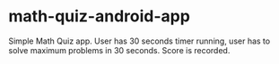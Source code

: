 # math-quiz-android-app
Simple Math Quiz app. User has 30 seconds timer running, user has to solve maximum problems in 30 seconds. Score is recorded.

